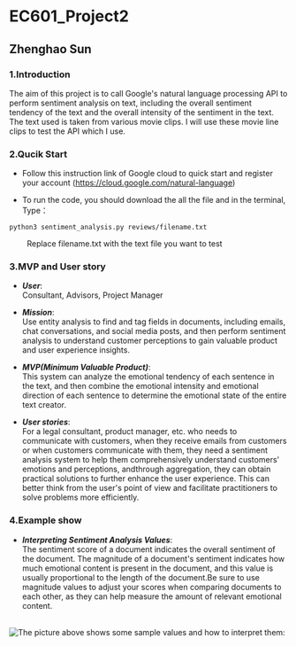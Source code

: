 # EC601_Project2

## Zhenghao Sun 

### 1.Introduction

The aim of this project is to call Google's natural language processing API to perform sentiment analysis on text, including the overall sentiment tendency
of the text and the overall intensity of the sentiment in the text. The text used is taken from various movie clips. I will use these movie line clips to
test the API which I use.

### 2.Qucik Start
- Follow this instruction link of Google cloud to quick start and register your account
(https://cloud.google.com/natural-language)

- To run the code, you should download the all the file and in the terminal, Type：

```
python3 sentiment_analysis.py reviews/filename.txt
```
&emsp;&emsp; Replace filename.txt with the text file you want to test

### 3.MVP and User story
- ***User***:  
Consultant, Advisors, Project Manager

- ***Mission***:   
Use entity analysis to find and tag fields in documents, including emails, chat conversations, and social media posts, and then perform
sentiment analysis to understand customer perceptions to gain valuable product and user experience insights. 

- ***MVP(Minimum Valuable Product)***:  
This system can analyze the emotional tendency of each sentence in the text, and then combine the emotional intensity and emotional direction of each sentence to determine the emotional state of the entire text creator.

- ***User stories***:  
For a legal consultant, product manager, etc. who needs to communicate with customers, when they receive emails from customers or when customers communicate with them, they need a sentiment analysis system to help them comprehensively understand customers' emotions and perceptions, andthrough aggregation, they can obtain practical solutions to further enhance the user experience. This can better think from the user's point of view
and facilitate practitioners to solve problems more efficiently.

### 4.Example show
- ***Interpreting Sentiment Analysis Values***:  
The sentiment score of a document indicates the overall sentiment of the document. The magnitude of a
document's sentiment indicates how much emotional content is present in the document, and this value is usually proportional to the length of the
document.Be sure to use magnitude values to adjust your scores when comparing documents to each other, as they can help measure the amount of relevant 
emotional content.

&emsp;&emsp;![The picture above shows some sample values and how to interpret them:]()
